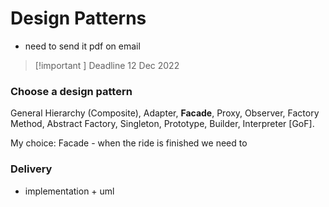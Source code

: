 # Design Patterns
- need to send it pdf on email
> [!important ] Deadline
> 12 Dec 2022



### Choose a design pattern
General Hierarchy (Composite), Adapter, **Facade**, Proxy, Observer, Factory Method, Abstract Factory, Singleton, Prototype, Builder, Interpreter [GoF].

My choice: Facade - when the ride is finished we need to 

### Delivery
- implementation + uml